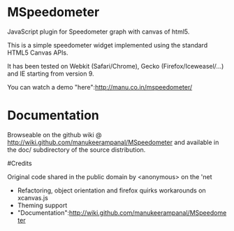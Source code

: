# MSpeedometer
JavaScript plugin for Speedometer graph with canvas of html5.

This is a simple speedometer widget implemented using the standard HTML5 Canvas APIs.

It has been tested on Webkit (Safari/Chrome), Gecko (Firefox/Iceweasel/...) and IE starting from version 9.

You can watch a demo "here":http://manu.co.in/mspeedometer/

# Documentation

Browseable on the github wiki @ http://wiki.github.com/manukeerampanal/MSpeedometer and available in the doc/ subdirectory of the source distribution.

#Credits

Original code shared in the public domain by &lt;anonymous&gt; on the 'net



* Refactoring, object orientation and firefox quirks workarounds on xcanvas.js
* Theming support
* "Documentation":http://wiki.github.com/manukeerampanal/MSpeedometer

